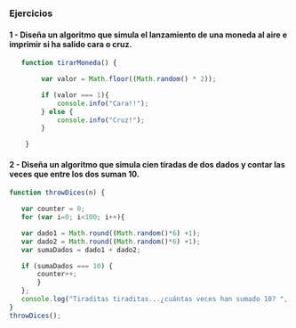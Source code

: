 ### Ejercicios
#### 1 - Diseña un algoritmo que simula el lanzamiento de una moneda al aire e imprimir si ha salido cara o cruz.

```js
   function tirarMoneda() {

        var valor = Math.floor((Math.random() * 2));

        if (valor === 1){
            console.info("Cara!!");
        } else {
            console.info("Cruz!");
        }

    }
 ```
 #### 2 - Diseña un algoritmo que simula cien tiradas de dos dados y contar las veces que entre los dos suman 10.
 
 ```js
function throwDices(n) {

	var counter = 0;
	for (var i=0; i<100; i++){

	var dado1 = Math.round((Math.random()*6) +1);
	var dado2 = Math.round((Math.random()*6) +1);
	var sumaDados = dado1 + dado2;

	if (sumaDados === 10) {
		counter++;
		}
	};
	console.log("Tiraditas tiraditas...¿cuántas veces han sumado 10? ", +counter);
}
throwDices();
```

